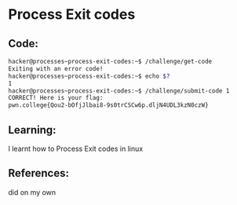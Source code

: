 # Process Exit codes
## Code:
```bash
hacker@processes~process-exit-codes:~$ /challenge/get-code
Exiting with an error code!
hacker@processes~process-exit-codes:~$ echo $?
1
hacker@processes~process-exit-codes:~$ /challenge/submit-code 1
CORRECT! Here is your flag:
pwn.college{Qou2-bOfjJlbai8-9s0trCSCw6p.dljN4UDL3kzN0czW}
```
## Learning:
 I learnt how to Process Exit codes in linux
## References:
 did on my own
